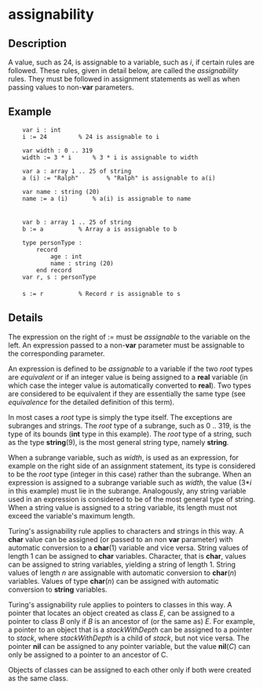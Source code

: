 
# assignability

## Description
A value, such as 24, is assignable to a variable, such as _i_, if certain rules are followed. These rules, given in detail below, are called the _assignability_ rules. They must be followed in assignment statements as well as when passing values to non-**var** parameters.


## Example


        var i : int
        i := 24         % 24 is assignable to i
        
        var width : 0 .. 319
        width := 3 * i      % 3 * i is assignable to width
        
        var a : array 1 .. 25 of string
        a (i) := "Ralph"        % "Ralph" is assignable to a(i)
        
        var name : string (20)
        name := a (i)       % a(i) is assignable to name
        
        
        var b : array 1 .. 25 of string
        b := a          % Array a is assignable to b
        
        type personType :
            record
                age : int
                name : string (20)
            end record
        var r, s : personType
        
        s := r          % Record r is assignable to s
## Details
The expression on the right of := must be _assignable_ to the variable on the left. An expression passed to a non-**var** parameter must be assignable to the corresponding parameter.

An expression is defined to be _assignable_ to a variable if the two _root_ types are _equivalent_ or if an integer value is being assigned to a **real** variable (in which case the integer value is automatically converted to **real**). Two types are considered to be equivalent if they are essentially the same type (see _equivalence_ for the detailed definition of this term).

In most cases a _root_ type is simply the type itself. The exceptions are subranges and strings. The _root_ type of a subrange, such as 0 .. 319, is the type of its bounds (**int** type in this example). The _root_ type of a string, such as the type **string**(9), is the most general string type, namely **string**.

When a subrange variable, such as _width_, is used as an expression, for example on the right side of an assignment statement, its type is considered to be the _root_ type (integer in this case) rather than the subrange. When an expression is assigned to a subrange variable such as _width_, the value (3*_i_ in this example) must lie in the subrange. Analogously, any string variable used in an expression is considered to be of the most general type of string. When a string value is assigned to a string variable, its length must not exceed the variable's maximum length.

Turing's assignability rule applies to characters and strings in this way. A **char** value can be assigned (or passed to an non **var** parameter) with automatic conversion to a **char**(1) variable and vice versa. String values of length 1 can be assigned to **char** variables. Character, that is **char**, values can be assigned to string variables, yielding a string of length 1. String values of length _n_ are assignable with automatic conversion to **char**(_n_) variables. Values of type **char**(_n_) can be assigned with automatic conversion to **string** variables.

Turing's assignability rule applies to pointers to classes in this way. A pointer that locates an object created as class _E_, can be assigned to a pointer to class _B_ only if _B_ is an ancestor of (or the same as) _E_. For example, a pointer to an object that is a _stackWithDepth_ can be assigned to a pointer to _stack_, where _stackWithDepth_ is a child of _stack_, but not vice versa. The pointer **nil** can be assigned to any pointer variable, but the value **nil**(_C_) can only be assigned to a pointer to an ancestor of C.

Objects of classes can be assigned to each other only if both were created as the same class.

